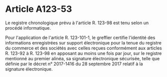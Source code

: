 # Article A123-53

Le registre chronologique prévu à l'article R. 123-98 est tenu selon un procédé informatique.

Pour l'application de l'article R. 123-101-1, le greffier certifie l'identité des informations enregistrées sur support électronique pour la tenue du registre du commerce et des sociétés avec celles reçues conformément aux articles R. 123-92 à R. 123-98 en apposant au moins une fois par jour, sur le registre mentionné au premier alinéa, sa signature électronique sécurisée, telle que définie par le décret n° 2017-1416 du 28 septembre 2017 relatif à la signature électronique.
